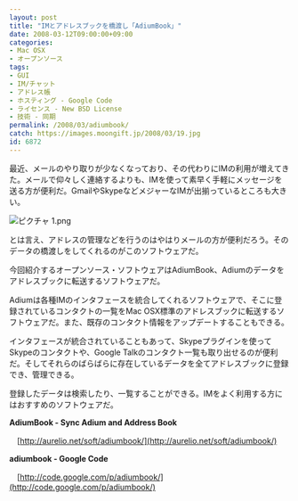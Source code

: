 ```yaml
---
layout: post
title: "IMとアドレスブックを橋渡し「AdiumBook」"
date: 2008-03-12T09:00:00+09:00
categories:
- Mac OSX
- オープンソース
tags: 
- GUI
- IM/チャット
- アドレス帳
- ホスティング - Google Code
- ライセンス - New BSD License
- 技術 - 同期
permalink: /2008/03/adiumbook/
catch: https://images.moongift.jp/2008/03/19.jpg
id: 6872
---
```

最近、メールのやり取りが少なくなっており、その代わりにIMの利用が増えてきた。メールで仰々しく連絡するよりも、IMを使って素早く手軽にメッセージを送る方が便利だ。GmailやSkypeなどメジャーなIMが出揃っているところも大きい。

  

![ピクチャ 1.png](https://images.moongift.jp/2008/03/19.jpg)

  

とは言え、アドレスの管理などを行うのはやはりメールの方が便利だろう。そのデータの橋渡しをしてくれるのがこのソフトウェアだ。

  

今回紹介するオープンソース・ソフトウェアはAdiumBook、Adiumのデータをアドレスブックに転送するソフトウェアだ。

  
  
<!--more-->  

Adiumは各種IMのインタフェースを統合してくれるソフトウェアで、そこに登録されているコンタクトの一覧をMac OSX標準のアドレスブックに転送するソフトウェアだ。また、既存のコンタクト情報をアップデートすることもできる。

  

インタフェースが統合されていることもあって、Skypeプラグインを使ってSkypeのコンタクトや、Google Talkのコンタクト一覧も取り出せるのが便利だ。そしてそれらのばらばらに存在しているデータを全てアドレスブックに登録でき、管理できる。

  

登録したデータは検索したり、一覧することができる。IMをよく利用する方にはおすすめのソフトウェアだ。

  

**AdiumBook - Sync Adium and Address Book**  
  
　[http://aurelio.net/soft/adiumbook/](http://aurelio.net/soft/adiumbook/)  
  
**adiumbook - Google Code**  
  
　[http://code.google.com/p/adiumbook/](http://code.google.com/p/adiumbook/)

  
